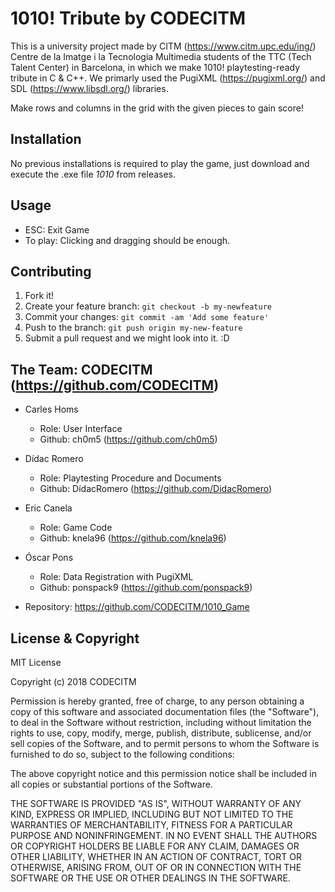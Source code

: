 ﻿# 1010! Tribute by CODECITM
This is a university project made by CITM (https://www.citm.upc.edu/ing/) Centre de la Imatge i la Tecnologia Multimedia students of the TTC (Tech Talent Center) in Barcelona, in which we make 1010! playtesting-ready tribute in C & C++. We primarly used the PugiXML (https://pugixml.org/) and SDL (https://www.libsdl.org/) libraries.

Make rows and columns in the grid with the given pieces to gain score!

## Installation
No previous installations is required to play the game, just download and execute the .exe file *1010* from releases.

## Usage
* ESC: Exit Game
* To play: Clicking and dragging should be enough.

## Contributing
1. Fork it!
2. Create your feature branch: `git checkout -b my-newfeature`
3. Commit your changes: `git commit -am 'Add some
feature'`
4. Push to the branch: `git push origin my-new-feature`
5. Submit a pull request and we might look into it. :D

## The Team: CODECITM (https://github.com/CODECITM)
* Carles Homs 
  * Role: User Interface
  * Github: ch0m5 (https://github.com/ch0m5)

* Dídac Romero
  * Role: Playtesting Procedure and Documents
  * Github: DídacRomero (https://github.com/DidacRomero)

* Eric Canela
  * Role: Game Code
  * Github: knela96 (https://github.com/knela96)
  
* Óscar Pons
  * Role: Data Registration with PugiXML
  * Github: ponspack9 (https://github.com/ponspack9)
  
* Repository: https://github.com/CODECITM/1010_Game

## License & Copyright 

MIT License

Copyright (c) 2018 CODECITM

Permission is hereby granted, free of charge, to any person obtaining a copy
of this software and associated documentation files (the "Software"), to deal
in the Software without restriction, including without limitation the rights
to use, copy, modify, merge, publish, distribute, sublicense, and/or sell
copies of the Software, and to permit persons to whom the Software is
furnished to do so, subject to the following conditions:

The above copyright notice and this permission notice shall be included in all
copies or substantial portions of the Software.

THE SOFTWARE IS PROVIDED "AS IS", WITHOUT WARRANTY OF ANY KIND, EXPRESS OR
IMPLIED, INCLUDING BUT NOT LIMITED TO THE WARRANTIES OF MERCHANTABILITY,
FITNESS FOR A PARTICULAR PURPOSE AND NONINFRINGEMENT. IN NO EVENT SHALL THE
AUTHORS OR COPYRIGHT HOLDERS BE LIABLE FOR ANY CLAIM, DAMAGES OR OTHER
LIABILITY, WHETHER IN AN ACTION OF CONTRACT, TORT OR OTHERWISE, ARISING FROM,
OUT OF OR IN CONNECTION WITH THE SOFTWARE OR THE USE OR OTHER DEALINGS IN THE
SOFTWARE.